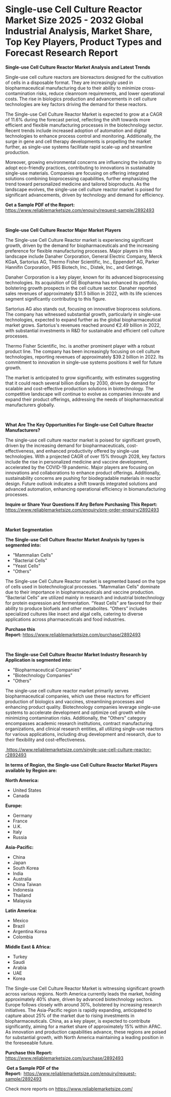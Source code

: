 <p><h1>Single-use Cell Culture Reactor Market Size 2025 - 2032 Global Industrial Analysis, Market Share, Top Key Players, Product Types and Forecast Research Report</h1></p><p><strong>Single-use Cell Culture Reactor Market Analysis and Latest Trends</strong></p>
<p><p>Single-use cell culture reactors are bioreactors designed for the cultivation of cells in a disposable format. They are increasingly used in biopharmaceutical manufacturing due to their ability to minimize cross-contamination risks, reduce cleanroom requirements, and lower operational costs. The rise in biologics production and advancements in cell culture technologies are key factors driving the demand for these reactors.</p><p>The Single-use Cell Culture Reactor Market is expected to grow at a CAGR of 11.6% during the forecast period, reflecting the shift towards more efficient and flexible manufacturing processes in the biotechnology sector. Recent trends include increased adoption of automation and digital technologies to enhance process control and monitoring. Additionally, the surge in gene and cell therapy developments is propelling the market further, as single-use systems facilitate rapid scale-up and streamline production.</p><p>Moreover, growing environmental concerns are influencing the industry to adopt eco-friendly practices, contributing to innovations in sustainable single-use materials. Companies are focusing on offering integrated solutions combining bioprocessing capabilities, further emphasizing the trend toward personalized medicine and tailored bioproducts. As the landscape evolves, the single-use cell culture reactor market is poised for significant advancements, driven by technology and demand for efficiency.</p></p>
<p><strong>Get a Sample PDF of the Report:&nbsp;</strong> <a href="https://www.reliablemarketsize.com/enquiry/request-sample/2892493?utm_campaign=2925&utm_medium=2&utm_source=Github&utm_content=ia&utm_term=15032025&utm_id=single-use-cell-culture-reactor">https://www.reliablemarketsize.com/enquiry/request-sample/2892493</a></p>
<p>&nbsp;</p>
<p><strong>Single-use Cell Culture Reactor Major Market Players</strong></p>
<p><p>The Single-use Cell Culture Reactor market is experiencing significant growth, driven by the demand for biopharmaceuticals and the increasing preference for flexible manufacturing processes. Major players in this landscape include Danaher Corporation, General Electric Company, Merck KGaA, Sartorius AG, Thermo Fisher Scientific, Inc., Eppendorf AG, Parker Hannifin Corporation, PBS Biotech, Inc., Distek, Inc., and Getinge.</p><p>Danaher Corporation is a key player, known for its advanced bioprocessing technologies. Its acquisition of GE Biopharma has enhanced its portfolio, bolstering growth prospects in the cell culture sector. Danaher reported sales revenues of approximately $31.5 billion in 2022, with its life sciences segment significantly contributing to this figure.</p><p>Sartorius AG also stands out, focusing on innovative bioprocess solutions. The company has witnessed substantial growth, particularly in single-use technologies, expected to expand further as the global biopharmaceutical market grows. Sartorius's revenues reached around €2.49 billion in 2022, with substantial investments in R&D for sustainable and efficient cell culture processes.</p><p>Thermo Fisher Scientific, Inc. is another prominent player with a robust product line. The company has been increasingly focusing on cell culture technologies, reporting revenues of approximately $39.2 billion in 2022. Its commitment to innovation in single-use systems positions it well for future growth.</p><p>The market is anticipated to grow significantly, with estimates suggesting that it could reach several billion dollars by 2030, driven by demand for scalable and cost-effective production solutions in biotechnology. The competitive landscape will continue to evolve as companies innovate and expand their product offerings, addressing the needs of biopharmaceutical manufacturers globally.</p></p>
<p>&nbsp;</p>
<p><strong>What Are The Key Opportunities For Single-use Cell Culture Reactor Manufacturers?</strong></p>
<p><p>The single-use cell culture reactor market is poised for significant growth, driven by the increasing demand for biopharmaceuticals, cost-effectiveness, and enhanced productivity offered by single-use technologies. With a projected CAGR of over 15% through 2028, key factors include the rise in personalized medicine and vaccine development, accelerated by the COVID-19 pandemic. Major players are focusing on innovations and collaborations to enhance product offerings. Additionally, sustainability concerns are pushing for biodegradable materials in reactor design. Future outlook indicates a shift towards integrated solutions and advanced automation, enhancing operational efficiency in biomanufacturing processes.</p></p>
<p><strong>Inquire or Share Your Questions If Any Before Purchasing This Report:</strong> <a href="https://www.reliablemarketsize.com/enquiry/pre-order-enquiry/2892493?utm_campaign=2925&utm_medium=2&utm_source=Github&utm_content=ia&utm_term=15032025&utm_id=single-use-cell-culture-reactor">https://www.reliablemarketsize.com/enquiry/pre-order-enquiry/2892493</a></p>
<p>&nbsp;</p>
<p><strong>Market Segmentation</strong></p>
<p><strong>The Single-use Cell Culture Reactor Market Analysis by types is segmented into:</strong></p>
<p><ul><li>"Mammalian Cells"</li><li>"Bacterial Cells"</li><li>"Yeast Cells"</li><li>"Others"</li></ul></p>
<p><p>The Single-use Cell Culture Reactor market is segmented based on the type of cells used in biotechnological processes. "Mammalian Cells" dominate due to their importance in biopharmaceuticals and vaccine production. “Bacterial Cells” are utilized mainly in research and industrial biotechnology for protein expression and fermentation. “Yeast Cells” are favored for their ability to produce biofuels and other metabolites. “Others” includes specialized cultures like insect and algal cells, catering to diverse applications across pharmaceuticals and food industries.</p></p>
<p><strong>Purchase this Report:&nbsp;</strong><a href="https://www.reliablemarketsize.com/purchase/2892493?utm_campaign=2925&utm_medium=2&utm_source=Github&utm_content=ia&utm_term=15032025&utm_id=single-use-cell-culture-reactor">https://www.reliablemarketsize.com/purchase/2892493</a></p>
<p>&nbsp;</p>
<p><strong>The Single-use Cell Culture Reactor Market Industry Research by Application is segmented into:</strong></p>
<p><ul><li>"Biopharmaceutical Companies"</li><li>"Biotechnology Companies"</li><li>"Others"</li></ul></p>
<p><p>The single-use cell culture reactor market primarily serves biopharmaceutical companies, which use these reactors for efficient production of biologics and vaccines, streamlining processes and enhancing product quality. Biotechnology companies leverage single-use systems to accelerate development and optimize cell growth while minimizing contamination risks. Additionally, the "Others" category encompasses academic research institutions, contract manufacturing organizations, and clinical research entities, all utilizing single-use reactors for various applications, including drug development and research, due to their flexibility and cost-effectiveness.</p></p>
<p><a href="https://www.reliablemarketsize.com/single-use-cell-culture-reactor-r2892493?utm_campaign=2925&utm_medium=2&utm_source=Github&utm_content=ia&utm_term=15032025&utm_id=single-use-cell-culture-reactor">&nbsp;https://www.reliablemarketsize.com/single-use-cell-culture-reactor-r2892493</a></p>
<p><strong>In terms of Region, the Single-use Cell Culture Reactor Market Players available by Region are:</strong></p>
<p>
    <p> <strong> North America: </strong>
        <ul>
            <li>United States</li>
            <li>Canada</li>
        </ul>
        </p> 
    <p> <strong> Europe: </strong>
        <ul>
            <li>Germany</li>
            <li>France</li>
            <li>U.K.</li>
            <li>Italy</li>
            <li>Russia</li>
        </ul>
        </p> 
    <p> <strong> Asia-Pacific: </strong>
        <ul>
            <li>China</li>
            <li>Japan</li>
            <li>South Korea</li>
            <li>India</li>
            <li>Australia</li>
            <li>China Taiwan</li>
            <li>Indonesia</li>
            <li>Thailand</li>
            <li>Malaysia</li>
        </ul>
        </p> 
    <p> <strong> Latin America: </strong>
        <ul>
            <li>Mexico</li>
            <li>Brazil</li>
            <li>Argentina Korea</li>
            <li>Colombia</li>
        </ul>
        </p> 
    <p> <strong> Middle East & Africa: </strong>
        <ul>
            <li>Turkey</li>
            <li>Saudi</li>
            <li>Arabia</li>
            <li>UAE</li>
            <li>Korea</li>
        </ul>
    </p>
    </p>
<p><p>The Single-use Cell Culture Reactor Market is witnessing significant growth across various regions. North America currently leads the market, holding approximately 40% share, driven by advanced biotechnology sectors. Europe follows closely with around 30%, bolstered by increasing research initiatives. The Asia-Pacific region is rapidly expanding, anticipated to capture about 25% of the market due to rising investments in biopharmaceuticals. China, as a key player, is expected to contribute significantly, aiming for a market share of approximately 15% within APAC. As innovation and production capabilities advance, these regions are poised for substantial growth, with North America maintaining a leading position in the foreseeable future.</p></p>
<p><strong>Purchase this Report: </strong><a href="https://www.reliablemarketsize.com/purchase/2892493?utm_campaign=2925&utm_medium=2&utm_source=Github&utm_content=ia&utm_term=15032025&utm_id=single-use-cell-culture-reactor">https://www.reliablemarketsize.com/purchase/2892493</a></p>
<p>&nbsp;<strong>Get a Sample PDF of the Report:&nbsp;&nbsp;</strong><a href="https://www.reliablemarketsize.com/enquiry/request-sample/2892493?utm_campaign=2925&utm_medium=2&utm_source=Github&utm_content=ia&utm_term=15032025&utm_id=single-use-cell-culture-reactor">https://www.reliablemarketsize.com/enquiry/request-sample/2892493</a></p>
<p><strong></strong></p>
<p>Check more reports on <a href="https://www.reliablemarketsize.com/?utm_campaign=2925&utm_medium=2&utm_source=Github&utm_content=ia&utm_term=15032025&utm_id=single-use-cell-culture-reactor">https://www.reliablemarketsize.com/</a></p>